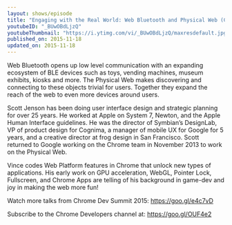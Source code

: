 ```yaml
---
layout: shows/episode
title: "Engaging with the Real World: Web Bluetooth and Physical Web (Chrome Dev Summit 2015)"
youtubeID: "_BUwOBdLjzQ"
youtubeThumbnail: "https://i.ytimg.com/vi/_BUwOBdLjzQ/maxresdefault.jpg"
published_on: 2015-11-18
updated_on: 2015-11-18
---
```


Web Bluetooth opens up low level communication with an expanding ecosystem of BLE devices such as toys, vending machines, museum exhibits, kiosks and more. The Physical Web makes discovering and connecting to these objects trivial for users. Together they expand the reach of the web to even more devices around users.

Scott Jenson has been doing user interface design and strategic planning for over 25 years. He worked at Apple on System 7, Newton, and the Apple Human Interface guidelines. He was the director of Symbian’s DesignLab, VP of product design for Cognima, a manager of mobile UX for Google for 5 years, and a creative director at frog design in San Francisco. Scott returned to Google working on the Chrome team in November 2013 to work on the Physical Web.

Vince codes Web Platform features in Chrome that unlock new types of applications. His early work on GPU acceleration, WebGL, Pointer Lock, Fullscreen, and Chrome Apps are telling of his background in game-dev and joy in making the web more fun!

Watch more talks from Chrome Dev Summit 2015: https://goo.gl/e4c7vD

Subscribe to the Chrome Developers channel at: https://goo.gl/OUF4e2
